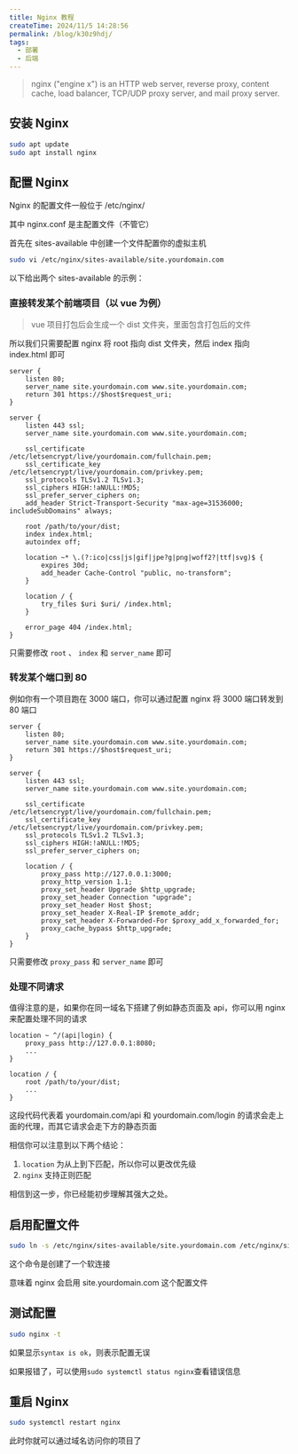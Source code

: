 ```yaml
---
title: Nginx 教程
createTime: 2024/11/5 14:28:56
permalink: /blog/k30z9hdj/
tags:
  - 部署
  - 后端
---
```


> nginx ("engine x") is an HTTP web server, reverse proxy, content cache, load balancer, TCP/UDP proxy server, and mail proxy server.

## 安装 Nginx

```bash
sudo apt update
sudo apt install nginx
```

## 配置 Nginx

Nginx 的配置文件一般位于 /etc/nginx/

其中 nginx.conf 是主配置文件（不管它）

首先在 sites-available 中创建一个文件配置你的虚拟主机

```bash
sudo vi /etc/nginx/sites-available/site.yourdomain.com
```

以下给出两个 sites-available 的示例：

### 直接转发某个前端项目（以 vue 为例）

> vue 项目打包后会生成一个 dist 文件夹，里面包含打包后的文件

所以我们只需要配置 nginx 将 root 指向 dist 文件夹，然后 index 指向 index.html 即可

```nginx
server {
    listen 80;
    server_name site.yourdomain.com www.site.yourdomain.com;
    return 301 https://$host$request_uri;
}

server {
    listen 443 ssl;
    server_name site.yourdomain.com www.site.yourdomain.com;

    ssl_certificate /etc/letsencrypt/live/yourdomain.com/fullchain.pem;
    ssl_certificate_key /etc/letsencrypt/live/yourdomain.com/privkey.pem;
    ssl_protocols TLSv1.2 TLSv1.3;
    ssl_ciphers HIGH:!aNULL:!MD5;
    ssl_prefer_server_ciphers on;
    add_header Strict-Transport-Security "max-age=31536000; includeSubDomains" always;

    root /path/to/your/dist;
    index index.html;
    autoindex off;

    location ~* \.(?:ico|css|js|gif|jpe?g|png|woff2?|ttf|svg)$ {
        expires 30d;
        add_header Cache-Control "public, no-transform";
    }

    location / {
        try_files $uri $uri/ /index.html;
    }

    error_page 404 /index.html;
}

```

只需要修改 `root` 、 `index` 和 `server_name` 即可

### 转发某个端口到 80

例如你有一个项目跑在 3000 端口，你可以通过配置 nginx 将 3000 端口转发到 80 端口

```nginx
server {
    listen 80;
    server_name site.yourdomain.com www.site.yourdomain.com;
    return 301 https://$host$request_uri;
}

server {
    listen 443 ssl;
    server_name site.yourdomain.com www.site.yourdomain.com;

    ssl_certificate /etc/letsencrypt/live/yourdomain.com/fullchain.pem;
    ssl_certificate_key /etc/letsencrypt/live/yourdomain.com/privkey.pem;
    ssl_protocols TLSv1.2 TLSv1.3;
    ssl_ciphers HIGH:!aNULL:!MD5;
    ssl_prefer_server_ciphers on;

    location / {
        proxy_pass http://127.0.0.1:3000;
        proxy_http_version 1.1;
        proxy_set_header Upgrade $http_upgrade;
        proxy_set_header Connection "upgrade";
        proxy_set_header Host $host;
        proxy_set_header X-Real-IP $remote_addr;
        proxy_set_header X-Forwarded-For $proxy_add_x_forwarded_for;
        proxy_cache_bypass $http_upgrade;
    }
}

```

只需要修改 `proxy_pass` 和 `server_name` 即可

### 处理不同请求

值得注意的是，如果你在同一域名下搭建了例如静态页面及 api，你可以用 nginx 来配置处理不同的请求

```nginx
location ~ ^/(api|login) {
    proxy_pass http://127.0.0.1:8080;
    ...
}

location / {
    root /path/to/your/dist;
    ...
}
```

这段代码代表着 yourdomain.com/api 和 yourdomain.com/login 的请求会走上面的代理，而其它请求会走下方的静态页面

相信你可以注意到以下两个结论：

1. `location` 为从上到下匹配，所以你可以更改优先级
2. `nginx` 支持正则匹配

相信到这一步，你已经能初步理解其强大之处。

## 启用配置文件

```bash
sudo ln -s /etc/nginx/sites-available/site.yourdomain.com /etc/nginx/sites-enabled/site.yourdomain.com
```

这个命令是创建了一个软连接

意味着 nginx 会启用 site.yourdomain.com 这个配置文件

## 测试配置

```bash
sudo nginx -t
```

如果显示`syntax is ok`，则表示配置无误

如果报错了，可以使用`sudo systemctl status nginx`查看错误信息

## 重启 Nginx

```bash
sudo systemctl restart nginx
```

此时你就可以通过域名访问你的项目了
